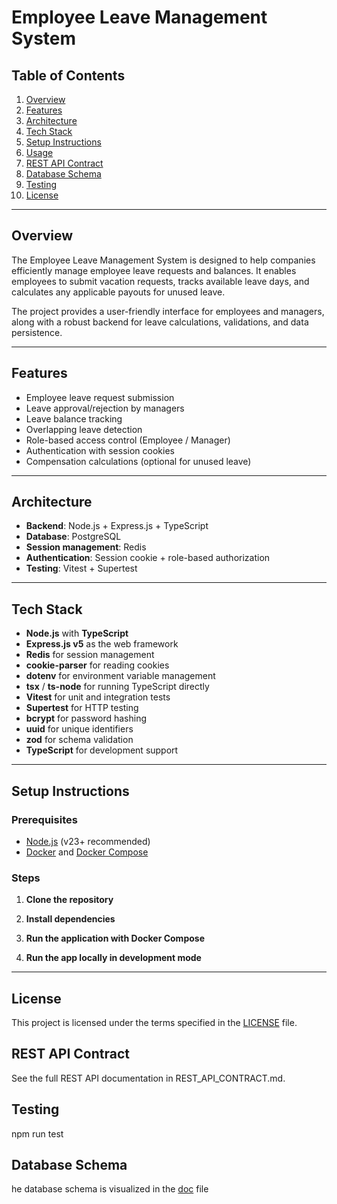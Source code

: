 # Employee Leave Management System

## Table of Contents

1. [Overview](#overview)
2. [Features](#features)
3. [Architecture](#architecture)
4. [Tech Stack](#tech-stack)
5. [Setup Instructions](#setup-instructions)
6. [Usage](#usage)
7. [REST API Contract](#rest-api-contract)
8. [Database Schema](#database-schema)
9. [Testing](#testing)
10. [License](#license)

---

## Overview

The Employee Leave Management System is designed to help companies efficiently manage employee leave requests and balances. It enables employees to submit vacation requests, tracks available leave days, and calculates any applicable payouts for unused leave.

The project provides a user-friendly interface for employees and managers, along with a robust backend for leave calculations, validations, and data persistence.

---

## Features

- Employee leave request submission
- Leave approval/rejection by managers
- Leave balance tracking
- Overlapping leave detection
- Role-based access control (Employee / Manager)
- Authentication with session cookies
- Compensation calculations (optional for unused leave)

---

## Architecture

- **Backend**: Node.js + Express.js + TypeScript
- **Database**: PostgreSQL
- **Session management**: Redis
- **Authentication**: Session cookie + role-based authorization
- **Testing**: Vitest + Supertest

---

## Tech Stack

- **Node.js** with **TypeScript**
- **Express.js v5** as the web framework
- **Redis** for session management
- **cookie-parser** for reading cookies
- **dotenv** for environment variable management
- **tsx** / **ts-node** for running TypeScript directly
- **Vitest** for unit and integration tests
- **Supertest** for HTTP testing
- **bcrypt** for password hashing
- **uuid** for unique identifiers
- **zod** for schema validation
- **TypeScript** for development support

---

## Setup Instructions

### Prerequisites

- [Node.js](https://nodejs.org/) (v23+ recommended)
- [Docker](https://www.docker.com/get-started) and [Docker Compose](https://docs.docker.com/compose/)

### Steps

1. **Clone the repository**

2. **Install dependencies**

3. **Run the application with Docker Compose**

4. **Run the app locally in development mode**

---

## License

This project is licensed under the terms specified in the [LICENSE](./LICENSE) file.

## REST API Contract

See the full REST API documentation in REST_API_CONTRACT.md.

## Testing

npm run test


## Database Schema
he database schema is visualized in the [doc](./dbSchema) file
